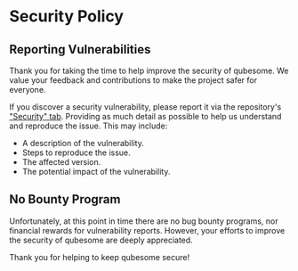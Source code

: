 # Security Policy

## Reporting Vulnerabilities

Thank you for taking the time to help improve the security of qubesome.
We value your feedback and contributions to make the project safer for everyone.

If you discover a security vulnerability, please report it via the repository's ["Security" tab](https://github.com/qubesome/cli/security/advisories/new).
Providing as much detail as possible to help us understand and reproduce the issue. This may include:
   - A description of the vulnerability.
   - Steps to reproduce the issue.
   - The affected version.
   - The potential impact of the vulnerability.

## No Bounty Program

Unfortunately, at this point in time there are no bug bounty programs, nor financial rewards for vulnerability reports.
However, your efforts to improve the security of qubesome are deeply appreciated.

Thank you for helping to keep qubesome secure!
